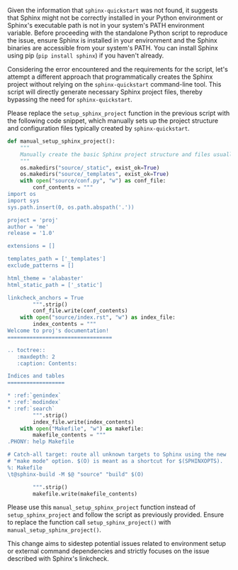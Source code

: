Given the information that `sphinx-quickstart` was not found, it suggests that Sphinx might not be correctly installed in your Python environment or Sphinx's executable path is not in your system's PATH environment variable. Before proceeding with the standalone Python script to reproduce the issue, ensure Sphinx is installed in your environment and the Sphinx binaries are accessible from your system's PATH. You can install Sphinx using pip (`pip install sphinx`) if you haven't already.

Considering the error encountered and the requirements for the script, let's attempt a different approach that programmatically creates the Sphinx project without relying on the `sphinx-quickstart` command-line tool. This script will directly generate necessary Sphinx project files, thereby bypassing the need for `sphinx-quickstart`.

Please replace the `setup_sphinx_project` function in the previous script with the following code snippet, which manually sets up the project structure and configuration files typically created by `sphinx-quickstart`.

```python
def manual_setup_sphinx_project():
    """
    Manually create the basic Sphinx project structure and files usually done by sphinx-quickstart.
    """
    os.makedirs("source/_static", exist_ok=True)
    os.makedirs("source/_templates", exist_ok=True)
    with open("source/conf.py", "w") as conf_file:
        conf_contents = """
import os
import sys
sys.path.insert(0, os.path.abspath('.'))

project = 'proj'
author = 'me'
release = '1.0'

extensions = []

templates_path = ['_templates']
exclude_patterns = []

html_theme = 'alabaster'
html_static_path = ['_static']

linkcheck_anchors = True
        """.strip()
        conf_file.write(conf_contents)
    with open("source/index.rst", "w") as index_file:
        index_contents = """
Welcome to proj's documentation!
=================================

.. toctree::
   :maxdepth: 2
   :caption: Contents:

Indices and tables
==================

* :ref:`genindex`
* :ref:`modindex`
* :ref:`search`
        """.strip()
        index_file.write(index_contents)
    with open("Makefile", "w") as makefile:
        makefile_contents = """
.PHONY: help Makefile

# Catch-all target: route all unknown targets to Sphinx using the new
# "make mode" option. $(O) is meant as a shortcut for $(SPHINXOPTS).
%: Makefile
\t@sphinx-build -M $@ "source" "build" $(O)

        """.strip()
        makefile.write(makefile_contents)
```

Please use this `manual_setup_sphinx_project` function instead of `setup_sphinx_project` and follow the script as previously provided. Ensure to replace the function call `setup_sphinx_project()` with `manual_setup_sphinx_project()`.

This change aims to sidestep potential issues related to environment setup or external command dependencies and strictly focuses on the issue described with Sphinx's linkcheck.